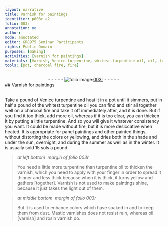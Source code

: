 ```yaml
---
layout: narrative
title: Varnish for paintings
identifier: p003r_a2
folio: 003r
annotation: no
author:
mode: annotated
editor: GR8975 Seminar Participants
rights: Public Domain
purposes: [making]
activities: [varnish for paintings]
materials: [Varnish, Venice turpentine, whitest turpentine oil, oil, turpentine, turpentine oil, varnish, Mastic varnish, oil varnish, rosin varnish]
tools: [pot, charcoal fire, fire]
---
```


 <div class="folio" align="center">- - - - - <a href="http://gallica.bnf.fr/ark:/12148/btv1b10500001g/f11.image" target="_blank"><img src="https://cu-mkp.github.io/GR8975-edition/assets/photo-icon.png" alt="folio image: " style="display:inline-block; margin-bottom:-3px;"/>003r</a> - - - - - </div> 
## <span class="material">Varnish</span> for paintings

 <span class="activity"></span>  
 Take a <span class="unit">pound</span> of <span class="material">Venice turpentine</span> and heat it in a <span class="tool">pot</span> until it simmers, put in half a <span class="unit">pound</span> of the <span class="material_format"><span class="material">whitest turpentine oil</span> you can find</span> and stir all together well on a <span class="tool">charcoal fire</span> and take it off immediately after, and it is done. But if you find it too thick, add more <span class="material">oil</span>, whereas if it is too clear, you can thicken it by putting a little <span class="material">turpentine</span>. And so you will give it whatever consistency you want. It could be made without <span class="tool">fire</span>, but it is more desiccative when heated. It is appropriate for panel paintings and other painted things, without distorting the colors or yellowing, and dries both in the shade and under the sun, overnight, and during the summer as well as in the winter. It is usually sold 15 sols a <span class="unit">pound</span>.
 
> *at left bottom  margin of folio 003r*
> 
> You need a little more <span class="material">turpentine</span> than <span class="material">turpentine oil</span> to thicken the <span class="material">varnish</span>, which you need to apply with your finger in order to spread it thinner and less thick because when it is thick, it turns yellow and gathers [together]. <span class="material">Varnish</span> is not used to make paintings shine, because it just takes the light out of them.
 
> *at middle bottom  margin of folio 003r*
> 
> But it is used to enhance colors which have soaked in and to keep them from dust. <span class="material">Mastic varnish</span>es does not resist rain, whereas <span class="material">oil [varnish]</span> and <span class="material">rosin varnish</span> do.
 